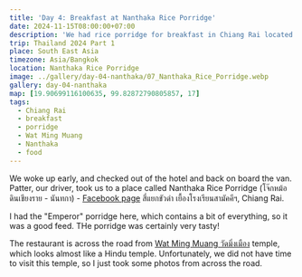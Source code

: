 ```yaml
---
title: 'Day 4: Breakfast at Nanthaka Rice Porridge'
date: 2024-11-15T08:00:00+07:00
description: 'We had rice porridge for breakfast in Chiang Rai located opposite the Wat Ming Mueang'
trip: Thailand 2024 Part 1
place: South East Asia
timezone: Asia/Bangkok
location: Nanthaka Rice Porridge
image: ../gallery/day-04-nanthaka/07_Nanthaka_Rice_Porridge.webp
gallery: day-04-nanthaka
map: [19.90699116100635, 99.82872790805857, 17]
tags:
  - Chiang Rai
  - breakfast
  - porridge
  - Wat Ming Muang
  - Nanthaka
  - food
---
```


We woke up early, and checked out of the hotel and back on board the van. Patter, our driver, took us to a place called Nanthaka Rice Porridge (โจ๊กหม้อดินเชียงราย - นันทกา) - [Facebook page](https://www.facebook.com/JokeMorDin) สี่แยกขัวดำ เยื้องโรงเรียนสามัคคีฯ, Chiang Rai.

I had the "Emperor" porridge here, which contains a bit of everything, so it was a good feed. THe porridge was certainly very tasty!

The restaurant is across the road from [Wat Ming Muang วัดมิ่งเมือง](https://www.templeseeker.com/wat-ming-muang-elephant-temple-chiang-rai/) temple, which looks almost like a Hindu temple. Unfortunately, we did not have time to visit this temple, so I just took some photos from across the road.
